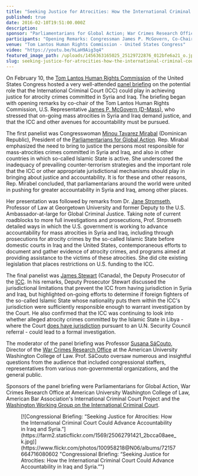 ```yaml
---
title: "Seeking Justice for Atrocities: How the International Criminal Court Could Advance Accountability in Iraq and Syria"
published: true
date: 2016-02-10T19:51:00.000Z
description:
sponsor: "Parliamentarians for Global Action; War Crimes Research Office, American University Washington College of Law; American Bar Association's International Criminal Court Project; Washington Working Group on the International Criminal Court"
participants: "Opening Remarks: Congressman James P. McGovern, Co-Chair, Tom Lantos Human Rights Commission Panelists: Minou Tavarez Mirabal, Congresswoman from the Dominican Republic and President, Parliamentarians for Global Action; Jane Stromseth, Former Deputy to the Ambassador-at-Large for Global Criminal Justice, U.S. Department of State, and Professor, Georgetown University School of Law; James Stewart, Deputy Prosecutor, International Criminal Court Moderator Professor Susana SáCouto, Director, War Crimes Research Office, American University Washington College of Law"
venue: "Tom Lantos Human Rights Commission - United States Congress"
video: "https://youtu.be/hLaH9Aig3q4"
featured_image_path: /uploads/1456363165025_25129722876_012bfe6a21_o.jpg
slug: seeking-justice-for-atrocities-how-the-international-criminal-court-could-advance-accountability-in-iraq-and-syria
---
```


On February 10, the [Tom Lantos Human Rights Commission](https://humanrightscommission.house.gov/) of the United States Congress hosted a very well-attended [panel briefing](https://humanrightscommission.house.gov/events/hearings/seeking-justice-atrocities-how-international-criminal-court-could-advance) on the potential role that the International Criminal Court (ICC) could play in achieving justice for atrocity crimes committed in Syria and Iraq. The briefing began with opening remarks by co-chair of the Tom Lantos Human Rights Commission, U.S. Representative [James P. McGovern (D-Mass)](http://mcgovern.house.gov/), who stressed that on-going mass atrocities in Syria and Iraq demand justice, and that the ICC and other avenues for accountability must be pursued.

The first panelist was Congresswoman [Minou Tavarez Mirabal](http://www.pgaction.org/about/whos-who.html) (Dominican Republic), President of the [Parliamentarians for Global Action](http://www.pgaction.org/). Rep. Mirabal emphasized the need to bring to justice the persons most responsible for mass-atrocities crimes committed in Syria and Iraq, and also in other countries in which so-called Islamic State is active. She underscored the inadequacy of prevailing counter-terrorism strategies and the important role that the ICC or other appropriate jurisdictional mechanisms should play in bringing about justice and accountability. It is for these and other reasons, Rep. Mirabel concluded, that parliamentarians around the world were united in pushing for greater accountability in Syria and Iraq, among other places.

Her presentation was followed by remarks from Dr. [Jane Stromseth](https://www.law.georgetown.edu/faculty/stromseth-jane-e.cfm), Professor of Law at Georgetown University and former Deputy to the U.S. Ambassador-at-large for Global Criminal Justice. Taking note of current roadblocks to more full investigations and prosecutions, Prof. Stromseth detailed ways in which the U.S. government is working to advance accountability for mass atrocities in Syria and Iraq, including through prosecutions for atrocity crimes by the so-called Islamic State before domestic courts in Iraq and the United States, contemporaneous efforts to document and gather evidence of atrocity crimes, and programs aimed at providing assistance to the victims of these atrocities. She did cite existing legislation that places restrictions on U.S. funding to the ICC.

The final panelist was [James Stewart](https://www.icc-cpi.int/en_menus/icc/structure%20of%20the%20court/office%20of%20the%20prosecutor/Pages/DeputyProsecutor.aspx) (Canada), the Deputy Prosecutor of the [ICC](https://www.icc-cpi.int/EN_Menus/icc/Pages/default.aspx). In his remarks, Deputy Prosecutor Stewart discussed the jurisdictional limitations that prevent the ICC from having jurisdiction in Syria and Iraq, but highlighted on-going efforts to determine if foreign fighters of the so-called Islamic State whose nationality puts them within the ICC's jurisdiction were sufficiently responsible enough to warrant investigation by the Court. He also confirmed that the ICC was continuing to look into whether alleged atrocity crimes committed by the Islamic State in Libya - where the Court [does have jurisdiction](http://www.aba-icc.org/country/libya/) pursuant to an U.N. Security Council referral - could lead to a formal investigation.

The moderator of the panel briefing was Professor [Susana SáCouto](https://www.wcl.american.edu/faculty/sacouto/), Director of the [War Crimes Research Office](https://www.wcl.american.edu/warcrimes/) at the American University Washington College of Law. Prof. SáCouto oversaw numerous and insightful questions from the audience that included congressional staffers, representatives from various non-governmental organizations, and the general public.

Sponsors of the panel briefing were Parliamentarians for Global Action, War Crimes Research Office at American University Washington College of Law, American Bar Association's International Criminal Court Project and the [Washington Working Group on the International Criminal Court](http://washingtonicc.org/).

<figure data-type="embed">[![Congressional Briefing: “Seeking Justice for Atrocities: How the International Criminal Court Could Advance Accountability in Iraq and Syria.”](https://farm2.staticflickr.com/1569/25062791421_2bcca08aee_k.jpg)](https://www.flickr.com/photos/100958218@N06/albums/72157664716080602 "Congressional Briefing: “Seeking Justice for Atrocities: How the International Criminal Court Could Advance Accountability in Iraq and Syria.”")</figure>

